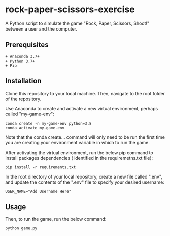# rock-paper-scissors-exercise

A Python script to simulate the game "Rock, Paper, Scissors, Shoot!" between a user and the computer.


## Prerequisites

    + Anaconda 3.7+
    + Python 3.7+
    + Pip


## Installation

Clone this repository to your local machine. Then, navigate to the root folder of the repository.

Use Anaconda to create and activate a new virtual environment, perhaps called "my-game-env":

    conda create -n my-game-env python=3.8 
    conda activate my-game-env

Note that the conda create... command will only need to be run the first time you are creating your environment variable in which to run the game.


After activating the virtual environment, run the below pip command to install packages dependencies ( identified in the requiremetns.txt file):

    pip install -r requirements.txt

In the root directory of your local repository, create a new file called ".env", and update the contents of the ".env" file to specify your desired username:

    USER_NAME="Add Username Here"


## Usage

Then, to run the game, run the below command:

    python game.py
